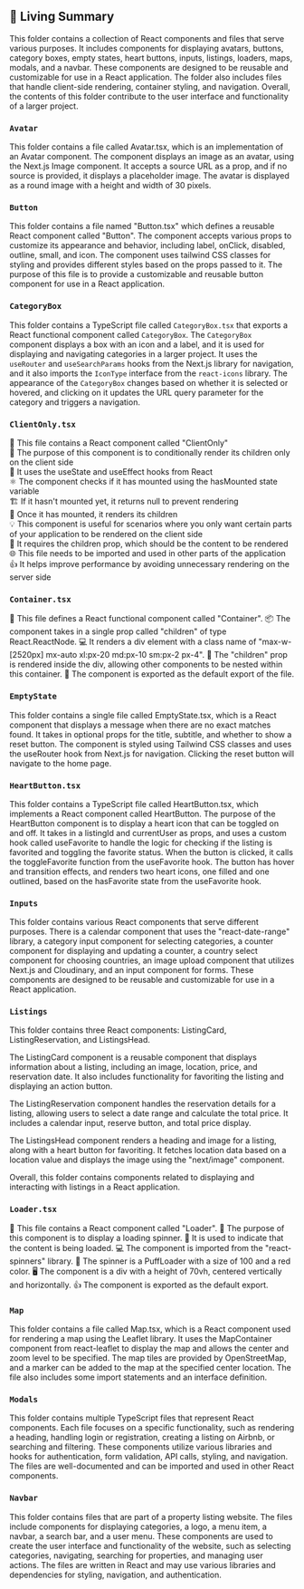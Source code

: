 

<!-- Living README Summary -->
## 🌳 Living Summary

This folder contains a collection of React components and files that serve various purposes. It includes components for displaying avatars, buttons, category boxes, empty states, heart buttons, inputs, listings, loaders, maps, modals, and a navbar. These components are designed to be reusable and customizable for use in a React application. The folder also includes files that handle client-side rendering, container styling, and navigation. Overall, the contents of this folder contribute to the user interface and functionality of a larger project.


### `Avatar`

This folder contains a file called Avatar.tsx, which is an implementation of an Avatar component. The component displays an image as an avatar, using the Next.js Image component. It accepts a source URL as a prop, and if no source is provided, it displays a placeholder image. The avatar is displayed as a round image with a height and width of 30 pixels.


### `Button`

This folder contains a file named "Button.tsx" which defines a reusable React component called "Button". The component accepts various props to customize its appearance and behavior, including label, onClick, disabled, outline, small, and icon. The component uses tailwind CSS classes for styling and provides different styles based on the props passed to it. The purpose of this file is to provide a customizable and reusable button component for use in a React application.


### `CategoryBox`

This folder contains a TypeScript file called `CategoryBox.tsx` that exports a React functional component called `CategoryBox`. The `CategoryBox` component displays a box with an icon and a label, and it is used for displaying and navigating categories in a larger project. It uses the `useRouter` and `useSearchParams` hooks from the Next.js library for navigation, and it also imports the `IconType` interface from the `react-icons` library. The appearance of the `CategoryBox` changes based on whether it is selected or hovered, and clicking on it updates the URL query parameter for the category and triggers a navigation.


### `ClientOnly.tsx`

📄 This file contains a React component called "ClientOnly"   
🔌 The purpose of this component is to conditionally render its children only on the client side   
🎯 It uses the useState and useEffect hooks from React   
⚛️ The component checks if it has mounted using the hasMounted state variable   
🏗️ If it hasn't mounted yet, it returns null to prevent rendering   
🚀 Once it has mounted, it renders its children   
💡 This component is useful for scenarios where you only want certain parts of your application to be rendered on the client side   
📝 It requires the children prop, which should be the content to be rendered   
🌐 This file needs to be imported and used in other parts of the application   
👍 It helps improve performance by avoiding unnecessary rendering on the server side


### `Container.tsx`

📝 This file defines a React functional component called "Container".
📦 The component takes in a single prop called "children" of type React.ReactNode.
💻 It renders a div element with a class name of "max-w-[2520px] mx-auto xl:px-20 md:px-10 sm:px-2 px-4".
👶 The "children" prop is rendered inside the div, allowing other components to be nested within this container.
🔗 The component is exported as the default export of the file.


### `EmptyState`

This folder contains a single file called EmptyState.tsx, which is a React component that displays a message when there are no exact matches found. It takes in optional props for the title, subtitle, and whether to show a reset button. The component is styled using Tailwind CSS classes and uses the useRouter hook from Next.js for navigation. Clicking the reset button will navigate to the home page.


### `HeartButton.tsx`

This folder contains a TypeScript file called HeartButton.tsx, which implements a React component called HeartButton. The purpose of the HeartButton component is to display a heart icon that can be toggled on and off. It takes in a listingId and currentUser as props, and uses a custom hook called useFavorite to handle the logic for checking if the listing is favorited and toggling the favorite status. When the button is clicked, it calls the toggleFavorite function from the useFavorite hook. The button has hover and transition effects, and renders two heart icons, one filled and one outlined, based on the hasFavorite state from the useFavorite hook.


### `Inputs`

This folder contains various React components that serve different purposes. There is a calendar component that uses the "react-date-range" library, a category input component for selecting categories, a counter component for displaying and updating a counter, a country select component for choosing countries, an image upload component that utilizes Next.js and Cloudinary, and an input component for forms. These components are designed to be reusable and customizable for use in a React application.


### `Listings`

This folder contains three React components: ListingCard, ListingReservation, and ListingsHead. 

The ListingCard component is a reusable component that displays information about a listing, including an image, location, price, and reservation date. It also includes functionality for favoriting the listing and displaying an action button.

The ListingReservation component handles the reservation details for a listing, allowing users to select a date range and calculate the total price. It includes a calendar input, reserve button, and total price display.

The ListingsHead component renders a heading and image for a listing, along with a heart button for favoriting. It fetches location data based on a location value and displays the image using the "next/image" component.

Overall, this folder contains components related to displaying and interacting with listings in a React application.


### `Loader.tsx`

📝 This file contains a React component called "Loader".
🔧 The purpose of this component is to display a loading spinner.
🎯 It is used to indicate that the content is being loaded.
💻 The component is imported from the "react-spinners" library.
🌈 The spinner is a PuffLoader with a size of 100 and a red color.
🖥️ The component is a div with a height of 70vh, centered vertically and horizontally.
👍 The component is exported as the default export.



### `Map`

This folder contains a file called Map.tsx, which is a React component used for rendering a map using the Leaflet library. It uses the MapContainer component from react-leaflet to display the map and allows the center and zoom level to be specified. The map tiles are provided by OpenStreetMap, and a marker can be added to the map at the specified center location. The file also includes some import statements and an interface definition.


### `Modals`

This folder contains multiple TypeScript files that represent React components. Each file focuses on a specific functionality, such as rendering a heading, handling login or registration, creating a listing on Airbnb, or searching and filtering. These components utilize various libraries and hooks for authentication, form validation, API calls, styling, and navigation. The files are well-documented and can be imported and used in other React components.


### `Navbar`

This folder contains files that are part of a property listing website. The files include components for displaying categories, a logo, a menu item, a navbar, a search bar, and a user menu. These components are used to create the user interface and functionality of the website, such as selecting categories, navigating, searching for properties, and managing user actions. The files are written in React and may use various libraries and dependencies for styling, navigation, and authentication.

<!-- Living README Summary -->